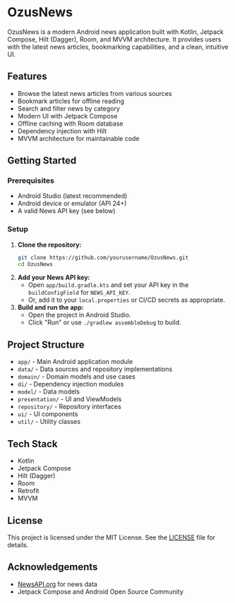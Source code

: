 # OzusNews

OzusNews is a modern Android news application built with Kotlin, Jetpack Compose, Hilt (Dagger), Room, and MVVM architecture. It provides users with the latest news articles, bookmarking capabilities, and a clean, intuitive UI.

## Features
- Browse the latest news articles from various sources
- Bookmark articles for offline reading
- Search and filter news by category
- Modern UI with Jetpack Compose
- Offline caching with Room database
- Dependency injection with Hilt
- MVVM architecture for maintainable code

## Getting Started

### Prerequisites
- Android Studio (latest recommended)
- Android device or emulator (API 24+)
- A valid News API key (see below)

### Setup
1. **Clone the repository:**
   ```sh
   git clone https://github.com/yourusername/OzusNews.git
   cd OzusNews
   ```
2. **Add your News API key:**
   - Open `app/build.gradle.kts` and set your API key in the `buildConfigField` for `NEWS_API_KEY`.
   - Or, add it to your `local.properties` or CI/CD secrets as appropriate.
3. **Build and run the app:**
   - Open the project in Android Studio.
   - Click "Run" or use `./gradlew assembleDebug` to build.

## Project Structure
- `app/` - Main Android application module
- `data/` - Data sources and repository implementations
- `domain/` - Domain models and use cases
- `di/` - Dependency injection modules
- `model/` - Data models
- `presentation/` - UI and ViewModels
- `repository/` - Repository interfaces
- `ui/` - UI components
- `util/` - Utility classes

## Tech Stack
- Kotlin
- Jetpack Compose
- Hilt (Dagger)
- Room
- Retrofit
- MVVM

## License
This project is licensed under the MIT License. See the [LICENSE](LICENSE) file for details.

## Acknowledgements
- [NewsAPI.org](https://newsapi.org/) for news data
- Jetpack Compose and Android Open Source Community